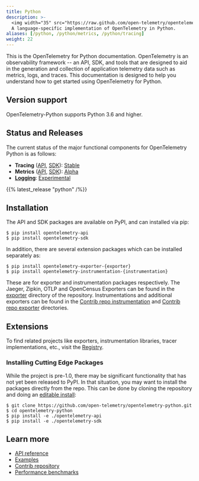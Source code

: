 ```yaml
---
title: Python
description: >-
  <img width="35" src="https://raw.github.com/open-telemetry/opentelemetry.io/main/iconography/32x32/Python_SDK.svg"></img>
  A language-specific implementation of OpenTelemetry in Python.
aliases: [/python, /python/metrics, /python/tracing]
weight: 22
---
```


This is the OpenTelemetry for Python documentation. OpenTelemetry is an
observability framework -- an API, SDK, and tools that are designed to aid in
the generation and collection of application telemetry data such as metrics,
logs, and traces. This documentation is designed to help you understand how to
get started using OpenTelemetry for Python.

## Version support

OpenTelemetry-Python supports Python 3.6 and higher.

## Status and Releases

The current status of the major functional components for OpenTelemetry Python
is as follows:

- **Tracing** ([API][api/t], [SDK][sdk/t]): [Stable][]
- **Metrics** ([API][api/m], [SDK][sdk/m]): [Alpha][Experimental]
- **[Logging][]**: [Experimental][]

[api/m]: https://opentelemetry-python.readthedocs.io/en/stable/api/metrics.html
[api/t]: https://opentelemetry-python.readthedocs.io/en/stable/api/trace.html
[Experimental]: /docs/reference/specification/versioning-and-stability/#stable
[Logging]: https://opentelemetry-python.readthedocs.io/en/stable/sdk/logs.html
[sdk/m]: https://opentelemetry-python.readthedocs.io/en/stable/sdk/metrics.html
[sdk/t]: https://opentelemetry-python.readthedocs.io/en/stable/sdk/trace.html
[Stable]: /docs/reference/specification/versioning-and-stability/#stable

{{% latest_release "python" /%}}

## Installation

The API and SDK packages are available on PyPI, and can installed via pip:

```console
$ pip install opentelemetry-api
$ pip install opentelemetry-sdk
```

In addition, there are several extension packages which can be installed separately as:

```console
$ pip install opentelemetry-exporter-{exporter}
$ pip install opentelemetry-instrumentation-{instrumentation}
```

These are for exporter and instrumentation packages respectively.
The Jaeger, Zipkin, OTLP and OpenCensus Exporters can be found in the [exporter](https://github.com/open-telemetry/opentelemetry-python/blob/main/exporter/)
directory of the repository. Instrumentations and additional exporters can be found in the
[Contrib repo instrumentation](https://github.com/open-telemetry/opentelemetry-python-contrib/tree/main/instrumentation)
and [Contrib repo exporter](https://github.com/open-telemetry/opentelemetry-python-contrib/tree/main/exporter) directories.

## Extensions

To find related projects like exporters, instrumentation libraries, tracer
implementations, etc., visit the [Registry](/registry/?s=python).

### Installing Cutting Edge Packages

While the project is pre-1.0, there may be significant functionality that
has not yet been released to PyPI. In that situation, you may want to
install the packages directly from the repo. This can be done by cloning the
repository and doing an [editable
install](https://pip.pypa.io/en/stable/reference/pip_install/#editable-installs):

```console
$ git clone https://github.com/open-telemetry/opentelemetry-python.git
$ cd opentelemetry-python
$ pip install -e ./opentelemetry-api
$ pip install -e ./opentelemetry-sdk
```

## Learn more

- [API reference][]
- [Examples][]
- [Contrib repository][]
- [Performance benchmarks][]

[API reference]: https://opentelemetry-python.readthedocs.io/en/stable/
[Contrib repository]: https://github.com/open-telemetry/opentelemetry-python-contrib
[Examples]: https://opentelemetry-python.readthedocs.io/en/stable/examples/
[Performance benchmarks]: https://open-telemetry.github.io/opentelemetry-python/benchmarks/
